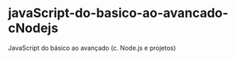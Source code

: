 # javaScript-do-basico-ao-avancado-cNodejs
JavaScript do básico ao avançado (c. Node.js e projetos)
